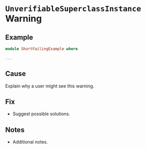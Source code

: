 # `UnverifiableSuperclassInstance` Warning

## Example

```purescript
module ShortFailingExample where

...
```

## Cause

Explain why a user might see this warning.

## Fix

- Suggest possible solutions.

## Notes

- Additional notes.
